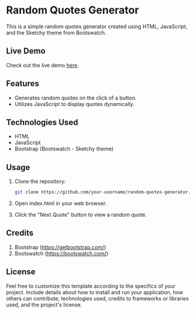 # Random Quotes Generator

This is a simple random quotes generator created using HTML, JavaScript, and the Sketchy theme from Bootswatch.

## Live Demo

Check out the live demo [here](https://moazelgandy2.github.io/Random-Quotes-Generator/).

## Features

- Generates random quotes on the click of a button.
- Utilizes JavaScript to display quotes dynamically.

## Technologies Used

- HTML
- JavaScript
- Bootstrap (Bootswatch - Sketchy theme)

## Usage

1. Clone the repository:

   ```bash
   git clone https://github.com/your-username/random-quotes-generator.git
   ```

2. Open index.html in your web browser.

3. Click the "Next Quote" button to view a random quote.

## Credits

1. Bootstrap (https://getbootstrap.com/)<i class="fab fa-bootstrap"></i>
2. Bootswatch (https://bootswatch.com/)<i class="fas fa-paint-brush"></i>

## License

Feel free to customize this template according to the specifics of your project. Include details about how to install and run your application, how others can contribute, technologies used, credits to frameworks or libraries used, and the project's license.
